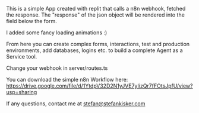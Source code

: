 This is a simple App created with replit that calls a n8n webhook, fetched the response. The "response" of the json object will be rendered into the field below the form.

I added some fancy loading animations :)

From here you can create complex forms, interactions, test and production environments, add databases, logins etc. to build a complete Agent as a Service tool. 

Change your webhook in server/routes.ts

You can download the simple n8n Workflow here: https://drive.google.com/file/d/1YtdpV32D2N1yJVE7yIizQr7fFOtsJpfU/view?usp=sharing

If any questions, contact me at stefan@stefankisker.com

